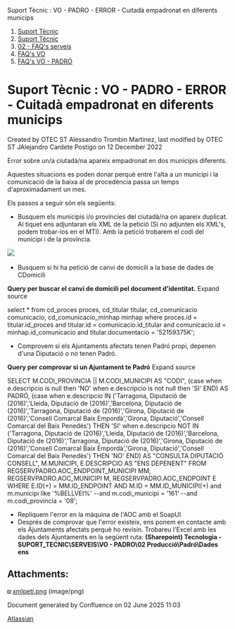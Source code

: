 Suport Tècnic : VO - PADRO - ERROR - Cuitadà empadronat en diferents municips  

1.  [Suport Tècnic](index.html)
2.  [Suport Tècnic](13893782.html)
3.  [02 - FAQ's serveis](26313393.html)
4.  [FAQ's VO](28705575.html)
5.  [FAQ's VO - PADRÓ](28705583.html)

Suport Tècnic : VO - PADRO - ERROR - Cuitadà empadronat en diferents municips
=============================================================================

Created by OTEC ST Alessandro Trombin Martinez, last modified by OTEC ST JAlejandro Cardete Postigo on 12 December 2022

Error sobre un/a ciutadà/na apareix empadronat en dos municipis diferents.

Aquestes situacions es poden donar perquè entre l'alta a un municipi i la comunicació de la baixa al de procedència passa un temps d'aproximadament un mes.

Els passos a seguir són els següents:

*   Busquem els municipis i/o províncies del ciutadà/na on apareix duplicat. Al tiquet ens adjuntaran els XML de la petició (Si no adjunten els XML's, podem trobar-los en el MTI). Amb la petició trobarem el codi del municipi i de la província.

![](attachments/36339937/36339943.png)

*   Busquem si hi ha petició de canvi de domicili a la base de dades de CDomicili

**Query per buscar el canvi de domicili pel document d'identitat.** Expand source

select \*
  from cd\_proces             proces,
       cd\_titular            titular,
       cd\_comunicacio        comunicacio,
       cd\_comunicacio\_minhap minhap
 where proces.id = titular.id\_proces
   and titular.id = comunicacio.id\_titular
   and comunicacio.id = minhap.id\_comunicacio
   and titular.documentacio = '52159375K';

  

*   Comprovem si els Ajuntaments afectats tenen Padró propi, depenen d'una Diputació o no tenen Padró.

**Query per comprovar si un Ajuntament te Padró** Expand source

SELECT M.CODI\_PROVINCIA || M.CODI\_MUNICIPI AS "CODI",
       (case
         when e.descripcio is null then
          'NO'
         when e.descripcio is not null then
          'SI'
       END) AS PADRÓ,
       (case
         when e.descripcio IN ('Tarragona, Diputació de (2016)','Lleida, Diputació de (2016)','Barcelona, Diputació de (2016)','Tarragona, Diputació de (2016)','Girona, Diputació de (2016)','Consell Comarcal Baix Empordà','Girona, Diputació','Consell Comarcal del Baix Penedès') THEN
          'SI'
         when e.descripcio NOT IN ('Tarragona, Diputació de (2016)','Lleida, Diputació de (2016)','Barcelona, Diputació de (2016)','Tarragona, Diputació de (2016)','Girona, Diputació de (2016)','Consell Comarcal Baix Empordà','Girona, Diputació','Consell Comarcal del Baix Penedès') THEN
          'NO'
       END) AS "CONSULTA DIPUTACIÓ CONSELL",
       M.MUNICIPI,
       E.DESCRIPCIO AS "ENS DEPENENT"
  FROM REGSERVPADRO.AOC\_ENDPOINT\_MUNICIPI MM,
       REGSERVPADRO.AOC\_MUNICIPI          M,
       REGSERVPADRO.AOC\_ENDPOINT          E
WHERE E.ID(+) = MM.ID\_ENDPOINT
   AND M.ID = MM.ID\_MUNICIPI(+)
   and m.municipi like '%BELLVEI%'
   --and m.codi\_municipi = '161'
   --and m.codi\_provincia = '08';

*   Repliquem l'error en la màquina de l'AOC amb el SoapUI
*   Després de comprovar que l'error existeix, ens ponem en contacte amb els Ajuntaments afectats perquè ho revisin. Trobareu l'Excel amb les dades dels Ajuntaments en la següent ruta: **(Sharepoint) Tecnologia - SUPORT\_TECNIC\\SERVEIS\\VO - PADRO\\02 Producció\\Padró\\Dades ens**

Attachments:
------------

![](images/icons/bullet_blue.gif) [xmlpeti.png](attachments/36339937/36339943.png) (image/png)  

Document generated by Confluence on 02 June 2025 11:03

[Atlassian](http://www.atlassian.com/)